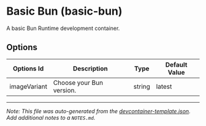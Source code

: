 
# Basic Bun (basic-bun)

A basic Bun Runtime development container.

## Options

| Options Id | Description | Type | Default Value |
|-----|-----|-----|-----|
| imageVariant | Choose your Bun version. | string | latest |



---

_Note: This file was auto-generated from the [devcontainer-template.json](https://github.com/marcosgomesneto/bun-devcontainers/blob/main/src/basic-bun/devcontainer-template.json).  Add additional notes to a `NOTES.md`._
